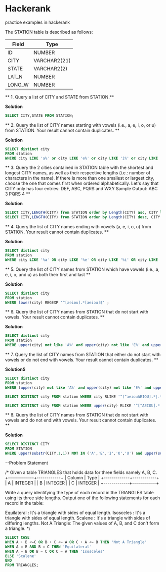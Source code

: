 # Hackerank
practice examples in hackerank

The STATION table is described as follows:

|  Field | Type |
|---|---|
| ID  | NUMBER |
| CITY | VARCHAR2(21)   |
| STATE  | VARCHAR2(2)  |
| LAT_N |  NUMBER |
| LONG_W | NUMBER |

** 1. Query a list of CITY and STATE from STATION.**

**Solution**
```sql
SELECT CITY,STATE FROM STATION;       
```
** 2. Query the list of CITY names starting with vowels (i.e., a, e, i, o, or u) from STATION. Your result cannot contain duplicates. **

**Solution**
``` sql
SELECT distinct city 
FROM station 
WHERE city LIKE 'a%' or city LIKE 'e%' or city LIKE 'i%' or city LIKE 'o%' or city LIKE 'u%'; 
```
** 3. Query the 2 cities contained in STATION table with the shortest and longest CITY names, as well as their respective lengths (i.e.: number of characters in the name). If there is more than one smallest or largest city, choose the one that comes first when ordered alphabetically.
Let's say that CITY only has four entries: DEF, ABC, PQRS and WXY 
Sample Output: 
ABC 3 
PQRS 4  **

**Solution**
``` sql
SELECT CITY,LENGTH(CITY) from STATION order by Length(CITY) asc, CITY limit 1;  
SELECT CITY,LENGTH(CITY) from STATION order by Length(CITY) desc, CITY limit 1; 
```
** 4. Query the list of CITY names ending with vowels (a, e, i, o, u) from STATION. Your result cannot contain duplicates. **

**Solution**
``` sql
SELECT distinct city  
FROM station 
WHERE city LIKE '%a' OR city LIKE '%e' OR city LIKE '%i' OR city LIKE '%o' OR city LIKE '%u'; 
```
** 5. Query the list of CITY names from STATION which have vowels (i.e., a, e, i, o, and u) as both their first and last  **

**Solution**
``` sql
SELECT distinct city   
FROM station  
WHERE lower(city) REGEXP '^[aeiou].*[aeiou]$' ; 
```
** 6. Query the list of CITY names from STATION that do not start with vowels. Your result cannot contain duplicates.   **

**Solution**
``` sql
SELECT distinct city   
FROM station  
WHERE upper(city) not like 'A%' and upper(city) not like 'E%' and upper(city) not like 'I%' and upper(city) not like 'O%' and upper(city) not like 'U%';
```
** 7. Query the list of CITY names from STATION that either do not start with vowels or do not end with vowels. Your result cannot contain duplicates.  **

**SolutionS**
``` sql
SELECT distinct city    
FROM station   
WHERE (upper(city) not like 'A%' and upper(city) not like 'E%' and upper(city) not like 'I%' and upper(city) not like 'O%' and upper(city) not like 'U%') or (upper(city) not like '%A' and upper(city) not like '%E' and upper(city) not like '%I' and upper(city) not like '%O' and upper(city) not like '%U');
```
``` sql
SELECT DISTINCT city FROM station WHERE city RLIKE '^[^aeiouAEIOU].*|.*[^AEIOUaeiou]$'; 
```
``` sql
SELECT DISTINCT city FROM station WHERE upper(city) RLIKE '^[^AEIOU].*|.*[^AEIOU]$';   
```

** 8. Query the list of CITY names from STATION that do not start with vowels and do not end with vowels. Your result cannot contain duplicates. **

**Solution**
``` sql
SELECT DISTINCT CITY  
FROM STATION   
WHERE upper(substr(CITY,1,1)) NOT IN ('A','E','I','O','U') and upper(substr(CITY,LENGTH(CITY),1)) NOT IN ('A','E','I','O','U'); 
```

--Problem Statement

/*
Given a table TRIANGLES that holds data for three fields namely A, B, C.
+-------------+------------+
| Column      |   Type     |
+-------------+------------+
| A           | INTEGER    |
| B           | INTEGER    |
| C           | INTEGER    |
+-------------+------------+
 
Write a query identifying the type of each record in the TRIANGLES table using its three side lengths. Output one of the following statements for each record in the table:

Equilateral   : It's a triangle with  sides of equal length.
Isosceles     : It's a triangle with  sides of equal length.
Scalene       : It's a triangle with  sides of differing lengths.
Not A Triangle: The given values of A, B, and C don't form a triangle.
*/

```sql
SELECT CASE 
WHEN A + B <=C OR B + C <= A OR C + A <= B THEN 'Not A Triangle'
WHEN A = B AND B = C THEN 'Equilateral'
WHEN A = B OR B = C OR C = A THEN 'Isosceles'
ELSE 'Scalene'
END
FROM TRIANGLES;
```